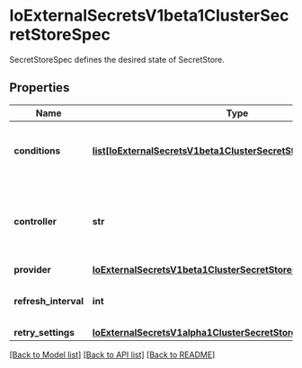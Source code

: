 # IoExternalSecretsV1beta1ClusterSecretStoreSpec

SecretStoreSpec defines the desired state of SecretStore.
## Properties
Name | Type | Description | Notes
------------ | ------------- | ------------- | -------------
**conditions** | [**list[IoExternalSecretsV1beta1ClusterSecretStoreSpecConditions]**](IoExternalSecretsV1beta1ClusterSecretStoreSpecConditions.md) | Used to constraint a ClusterSecretStore to specific namespaces. Relevant only to ClusterSecretStore | [optional] 
**controller** | **str** | Used to select the correct KES controller (think: ingress.ingressClassName) The KES controller is instantiated with a specific controller name and filters ES based on this property | [optional] 
**provider** | [**IoExternalSecretsV1beta1ClusterSecretStoreSpecProvider**](IoExternalSecretsV1beta1ClusterSecretStoreSpecProvider.md) |  | 
**refresh_interval** | **int** | Used to configure store refresh interval in seconds. Empty or 0 will default to the controller config. | [optional] 
**retry_settings** | [**IoExternalSecretsV1alpha1ClusterSecretStoreSpecRetrySettings**](IoExternalSecretsV1alpha1ClusterSecretStoreSpecRetrySettings.md) |  | [optional] 

[[Back to Model list]](../README.md#documentation-for-models) [[Back to API list]](../README.md#documentation-for-api-endpoints) [[Back to README]](../README.md)


